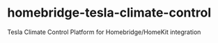 # homebridge-tesla-climate-control
Tesla Climate Control Platform for Homebridge/HomeKit integration
